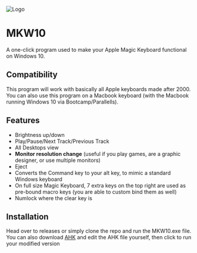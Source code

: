 
![Logo](https://m.media-amazon.com/images/I/718oX4EkcGL._AC_SX466_.jpg)


# MKW10
A one-click program used to make your Apple Magic Keyboard functional on Windows 10.

## Compatibility
This program will work with basically all Apple keyboards made after 2000.
You can also use this program on a Macbook keyboard (with the Macbook running Windows 10 via Bootcamp/Parallells).
## Features
- Brightness up/down
- Play/Pause/Next Track/Previous Track
- All Desktops view
- **Monitor resolution change** (useful if you play games, are a graphic designer, or use multiple monitors)
- Eject
- Converts the Command key to your alt key, to mimic a standard Windows keyboard
- On full size Magic Keyboard, 7 extra keys on the top right are used as pre-bound macro keys (you are able to custom bind them as well)
- Numlock where the clear key is


## Installation

Head over to releases or simply clone the repo and run the MKW10.exe file. You can also download [AHK](https://www.autohotkey.com/download/) and edit the AHK file yourself, then click to run your modified version
